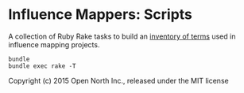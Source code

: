 # Influence Mappers: Scripts

A collection of Ruby Rake tasks to build an [inventory of terms](https://docs.google.com/a/opennorth.ca/spreadsheets/d/1on99aF9QVWOwqZDtla9RLX5Wza6MHxbb4apZwbtHK-w/edit) used in influence mapping projects.

```
bundle
bundle exec rake -T
```

Copyright (c) 2015 Open North Inc., released under the MIT license
